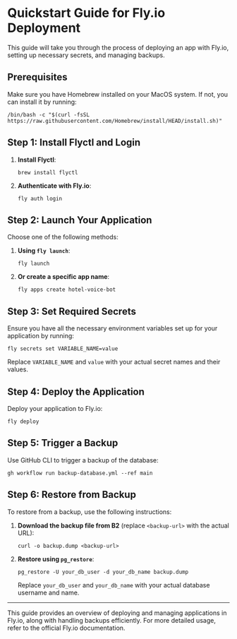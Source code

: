 # Quickstart Guide for Fly.io Deployment

This guide will take you through the process of deploying an app with Fly.io, setting up necessary secrets, and managing backups. 

## Prerequisites
Make sure you have Homebrew installed on your MacOS system. If not, you can install it by running:
```shell
/bin/bash -c "$(curl -fsSL https://raw.githubusercontent.com/Homebrew/install/HEAD/install.sh)"
```

## Step 1: Install Flyctl and Login
1. **Install Flyctl**:
    ```shell
    brew install flyctl
    ```

2. **Authenticate with Fly.io**:
    ```shell
    fly auth login
    ```

## Step 2: Launch Your Application
Choose one of the following methods:
1. **Using `fly launch`**:
    ```shell
    fly launch
    ```

2. **Or create a specific app name**:
    ```shell
    fly apps create hotel-voice-bot
    ```

## Step 3: Set Required Secrets
Ensure you have all the necessary environment variables set up for your application by running:
```shell
fly secrets set VARIABLE_NAME=value
```
Replace `VARIABLE_NAME` and `value` with your actual secret names and their values.

## Step 4: Deploy the Application
Deploy your application to Fly.io:
```shell
fly deploy
```

## Step 5: Trigger a Backup
Use GitHub CLI to trigger a backup of the database:
```shell
gh workflow run backup-database.yml --ref main
```

## Step 6: Restore from Backup
To restore from a backup, use the following instructions:
1. **Download the backup file from B2** (replace `<backup-url>` with the actual URL):
   ```shell
   curl -o backup.dump <backup-url>
   ```
2. **Restore using `pg_restore`**:
   ```shell
   pg_restore -U your_db_user -d your_db_name backup.dump
   ```
   Replace `your_db_user` and `your_db_name` with your actual database username and name. 

---
This guide provides an overview of deploying and managing applications in Fly.io, along with handling backups efficiently. For more detailed usage, refer to the official Fly.io documentation.
